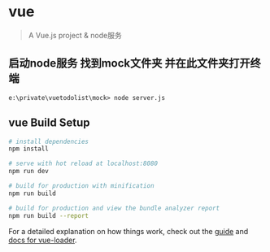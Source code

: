 # vue

> A Vue.js project & node服务
## 启动node服务 找到mock文件夹 并在此文件夹打开终端
```
e:\private\vuetodolist\mock> node server.js
```
## vue Build Setup

``` bash
# install dependencies
npm install

# serve with hot reload at localhost:8080
npm run dev

# build for production with minification
npm run build

# build for production and view the bundle analyzer report
npm run build --report
```

For a detailed explanation on how things work, check out the [guide](http://vuejs-templates.github.io/webpack/) and [docs for vue-loader](http://vuejs.github.io/vue-loader).
